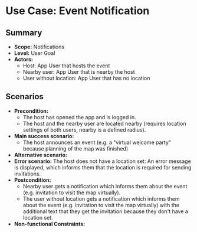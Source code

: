# Use Case: Event Notification

## Summary

- **Scope:** Notifications
- **Level:** User Goal
- **Actors:**
  - Host: App User that hosts the event
  - Nearby user: App User that is nearby the host
  - User without location: App User that has no location

## Scenarios

- **Precondition:**
  - The host has opened the app and is logged in.
  - The host and the nearby user are located nearby (requires location settings of both users, nearby is a defined radius).
- **Main success scenario:**
  - The host announces an event (e.g. a "virtual welcome party" because planning of the map was finished)
- **Alternative scenario:**
- **Error scenario:**
  The host does not have a location set: An error message is displayed,
  which informs them that the location is required for sending invitations.
- **Postcondition:**
  - Nearby user gets a notification which informs them about the event (e.g. invitation to visit the map virtually).
  - The user without location gets a notification which informs them about the event (e.g. invitation to visit the map virtually)
    with the additional text that they get the invitation because they don't have a location set.
- **Non-functional Constraints:**
